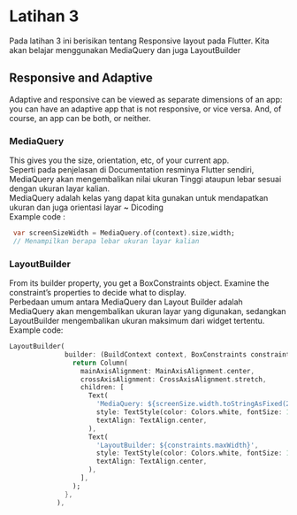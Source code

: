 # Latihan 3

Pada latihan 3 ini berisikan tentang Responsive layout pada Flutter. Kita akan belajar menggunakan MediaQuery dan juga LayoutBuilder

## Responsive and Adaptive

Adaptive and responsive can be viewed as separate dimensions of an app: you can have an adaptive app that is not responsive, or vice versa. And, of course, an app can be both, or neither.

### MediaQuery

This gives you the size, orientation, etc, of your current app. </br>
Seperti pada penjelasan di Documentation resminya Flutter sendiri, MediaQuery akan mengembalikan nilai ukuran Tinggi ataupun lebar sesuai dengan ukuran layar kalian.</br>
MediaQuery adalah kelas yang dapat kita gunakan untuk mendapatkan ukuran dan juga orientasi layar ~ Dicoding</br>
Example code :

```dart
 var screenSizeWidth = MediaQuery.of(context).size,width;
 // Menampilkan berapa lebar ukuran layar kalian
```

### LayoutBuilder

From its builder property, you get a BoxConstraints object. Examine the constraint’s properties to decide what to display.</br>
Perbedaan umum antara MediaQuery dan Layout Builder adalah MediaQuery akan mengembalikan ukuran layar yang digunakan, sedangkan LayoutBuilder mengembalikan ukuran maksimum dari widget tertentu.</br>
Example code:

```dart
LayoutBuilder(
              builder: (BuildContext context, BoxConstraints constraints) {
                return Column(
                  mainAxisAlignment: MainAxisAlignment.center,
                  crossAxisAlignment: CrossAxisAlignment.stretch,
                  children: [
                    Text(
                      'MediaQuery: ${screenSize.width.toStringAsFixed(2)}',
                      style: TextStyle(color: Colors.white, fontSize: 18),
                      textAlign: TextAlign.center,
                    ),
                    Text(
                      'LayoutBuilder: ${constraints.maxWidth}',
                      style: TextStyle(color: Colors.white, fontSize: 18),
                      textAlign: TextAlign.center,
                    ),
                  ],
                );
              },
            ),
```
